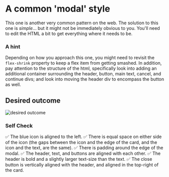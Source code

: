 # A common 'modal' style
This one is another very common pattern on the web. The solution to this one is _simple_... but it might not be immediately obvious to you. You'll need to edit the HTML a bit to get everything where it needs to be.

### A hint
Depending on how you approach this one, you might need to revisit the `flex-shrink` property to keep a flex item from getting smashed. In addition, pay attention to the structure of the html, specifically look into adding an additional container surrounding the header, button, main text, cancel, and continue divs; and look into moving the header div to encompass the button as well.

## Desired outcome

![desired outcome](./desired-outcome.png)

### Self Check

✅ The blue icon is aligned to the left.
✅ There is equal space on either side of the icon (the gaps between the icon and the edge of the card, and the icon and the text, are the same).
✅ There is padding around the edge of the modal.
✅ The header, text, and buttons are aligned with each other.
✅ The header is bold and a slightly larger text-size than the text.
✅ The close button is vertically aligned with the header, and aligned in the top-right of the card.
